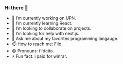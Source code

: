 ### Hi there 👋

- 🔭 I’m currently working on UPN.
- 🌱 I’m currently learning React.
- 👯 I’m looking to collaborate on projects.
- 🤔 I’m looking for help with next.js.
- 💬 Ask me about my favorites programming langauge.
- 📫 How to reach me: Fild.
- 😄 Pronouns: fildcito.
- ⚡ Fun fact: i paid for winrar.


